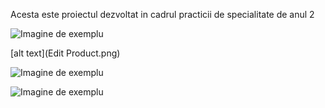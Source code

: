 Acesta este proiectul dezvoltat in cadrul practicii de specialitate de anul 2

![Imagine de exemplu]([https://github.com/utilizator/repository/example.png](https://github.com/1USMazing/Practica-Anul-2/blob/master/MainPage.png?raw=true))

[alt text](Edit Product.png)

![Imagine de exemplu]([https://github.com/utilizator/repository/example.png](https://github.com/1USMazing/Practica-Anul-2/blob/master/Edit%20Product.png?raw=true))


![Imagine de exemplu]([https://github.com/utilizator/repository/example.png](https://github.com/1USMazing/Practica-Anul-2/blob/master/Create%20Product.png?raw=true))

